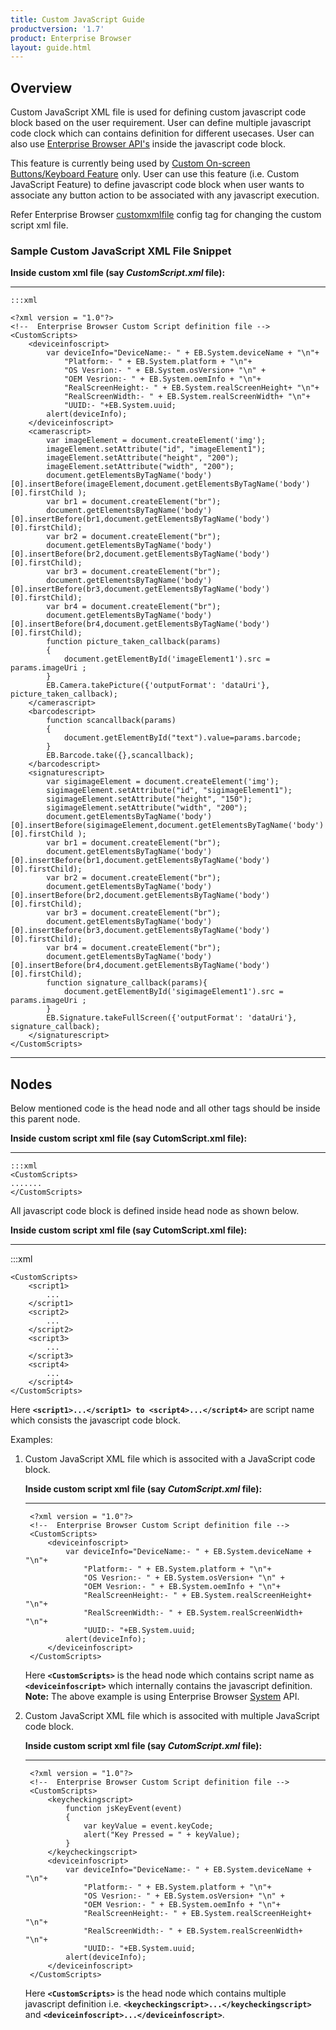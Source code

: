 ```yaml
---
title: Custom JavaScript Guide
productversion: '1.7'
product: Enterprise Browser
layout: guide.html
---
```


## Overview

Custom JavaScript XML file is used for defining custom javascript code block based on the user requirement. User can define multiple javascript code clock which can contains definition for different usecases. User can also use [Enterprise Browser API's](../../api/) inside the javascript code block.  

This feature is currently being used by [Custom On-screen Buttons/Keyboard Feature](../customize) only. User can use this feature (i.e. Custom JavaScript Feature) to define javascript code block when user wants to associate any button action to be associated with any javascript execution.  

Refer Enterprise Browser [customxmlfile](../configreference/#customxmlfile) config tag for changing the custom script xml file.

### Sample Custom JavaScript XML File Snippet
**Inside custom xml file (say _CustomScript.xml_ file):**
* * *

    :::xml

    <?xml version = "1.0"?>
    <!--  Enterprise Browser Custom Script definition file -->
    <CustomScripts>
    	<deviceinfoscript>
    		var deviceInfo="DeviceName:- " + EB.System.deviceName + "\n"+
    			"Platform:- " + EB.System.platform + "\n"+
    			"OS Vesrion:- " + EB.System.osVersion+ "\n" +
    			"OEM Vesrion:- " + EB.System.oemInfo + "\n"+
    			"RealScreenHeight:- " + EB.System.realScreenHeight+ "\n"+
    			"RealScreenWidth:- " + EB.System.realScreenWidth+ "\n"+
    			"UUID:- "+EB.System.uuid;
    		alert(deviceInfo);  
    	</deviceinfoscript>
    	<camerascript>
    		var imageElement = document.createElement('img');
    		imageElement.setAttribute("id", "imageElement1");
    		imageElement.setAttribute("height", "200");
    		imageElement.setAttribute("width", "200");
    		document.getElementsByTagName('body')[0].insertBefore(imageElement,document.getElementsByTagName('body')[0].firstChild );
    		var br1 = document.createElement("br");
    		document.getElementsByTagName('body')[0].insertBefore(br1,document.getElementsByTagName('body')[0].firstChild);
    		var br2 = document.createElement("br");
    		document.getElementsByTagName('body')[0].insertBefore(br2,document.getElementsByTagName('body')[0].firstChild);
    		var br3 = document.createElement("br");
    		document.getElementsByTagName('body')[0].insertBefore(br3,document.getElementsByTagName('body')[0].firstChild);
    		var br4 = document.createElement("br");
    		document.getElementsByTagName('body')[0].insertBefore(br4,document.getElementsByTagName('body')[0].firstChild);
    		function picture_taken_callback(params)
    		{
    			document.getElementById('imageElement1').src = params.imageUri ; 
    		}
    		EB.Camera.takePicture({'outputFormat': 'dataUri'}, picture_taken_callback);
    	</camerascript>
    	<barcodescript>
    		function scancallback(params)
    		{
    			document.getElementById("text").value=params.barcode;
    		}	
    		EB.Barcode.take({},scancallback);
    	</barcodescript>
    	<signaturescript>
    		var sigimageElement = document.createElement('img');
    		sigimageElement.setAttribute("id", "sigimageElement1");
    		sigimageElement.setAttribute("height", "150");
    		sigimageElement.setAttribute("width", "200");
    		document.getElementsByTagName('body')[0].insertBefore(sigimageElement,document.getElementsByTagName('body')[0].firstChild );
    		var br1 = document.createElement("br");
    		document.getElementsByTagName('body')[0].insertBefore(br1,document.getElementsByTagName('body')[0].firstChild);
    		var br2 = document.createElement("br");
    		document.getElementsByTagName('body')[0].insertBefore(br2,document.getElementsByTagName('body')[0].firstChild);
    		var br3 = document.createElement("br");
    		document.getElementsByTagName('body')[0].insertBefore(br3,document.getElementsByTagName('body')[0].firstChild);
    		var br4 = document.createElement("br");
    		document.getElementsByTagName('body')[0].insertBefore(br4,document.getElementsByTagName('body')[0].firstChild);
    		function signature_callback(params){
    			document.getElementById('sigimageElement1').src = params.imageUri ; 
    		}	
    		EB.Signature.takeFullScreen({'outputFormat': 'dataUri'}, signature_callback);
    	</signaturescript>
    </CustomScripts>

---

## Nodes
Below mentioned code is the head node and all other tags should be inside this parent node.

**Inside custom script xml file (say CutomScript.xml file):**
* * *

    :::xml
    <CustomScripts>
    .......
    </CustomScripts>

All javascript code block is defined inside head node as shown below.

**Inside custom script xml file (say CutomScript.xml file):**
* * *

:::xml

    <CustomScripts>
    	<script1>
    		...
    	</script1>
    	<script2>
    		...
    	</script2>
    	<script3>
    		...
    	</script3>
    	<script4>
    		...
    	</script4>	
    </CustomScripts>

Here **`<script1>...</script1> to <script4>...</script4>`** are script name which consists the javascript code block.

Examples:
1. Custom JavaScript XML file which is associted with a JavaScript code block.

    **Inside custom script xml file (say _CutomScript.xml_ file):**
    * * *
        <?xml version = "1.0"?>
        <!--  Enterprise Browser Custom Script definition file -->
        <CustomScripts>
        	<deviceinfoscript>
        		var deviceInfo="DeviceName:- " + EB.System.deviceName + "\n"+
        			"Platform:- " + EB.System.platform + "\n"+
        			"OS Vesrion:- " + EB.System.osVersion+ "\n" +
        			"OEM Vesrion:- " + EB.System.oemInfo + "\n"+
        			"RealScreenHeight:- " + EB.System.realScreenHeight+ "\n"+
        			"RealScreenWidth:- " + EB.System.realScreenWidth+ "\n"+
        			"UUID:- "+EB.System.uuid;
        		alert(deviceInfo);  
        	</deviceinfoscript>
        </CustomScripts>

    Here **`<CustomScripts>`** is the head node which contains script name as **`<deviceinfoscript>`** which internally contains the javascript definition. **Note:** The above example is using Enterprise Browser [System](../../api/system) API.
    
2. Custom JavaScript XML file which is associted with multiple JavaScript code block.

    **Inside custom script xml file (say _CutomScript.xml_ file):**
    * * *
        <?xml version = "1.0"?>
        <!--  Enterprise Browser Custom Script definition file -->
        <CustomScripts>
        	<keycheckingscript>
        		function jsKeyEvent(event)
        		{		
        			var keyValue = event.keyCode;		
        			alert("Key Pressed = " + keyValue);
        		}
        	</keycheckingscript>
        	<deviceinfoscript>
        		var deviceInfo="DeviceName:- " + EB.System.deviceName + "\n"+
        			"Platform:- " + EB.System.platform + "\n"+
        			"OS Vesrion:- " + EB.System.osVersion+ "\n" +
        			"OEM Vesrion:- " + EB.System.oemInfo + "\n"+
        			"RealScreenHeight:- " + EB.System.realScreenHeight+ "\n"+
        			"RealScreenWidth:- " + EB.System.realScreenWidth+ "\n"+
        			"UUID:- "+EB.System.uuid;
        		alert(deviceInfo);  
        	</deviceinfoscript>
        </CustomScripts>

    Here **`<CustomScripts>`** is the head node which contains multiple javascript definition i.e. **`<keycheckingscript>...</keycheckingscript>`** and **`<deviceinfoscript>...</deviceinfoscript>`**.
